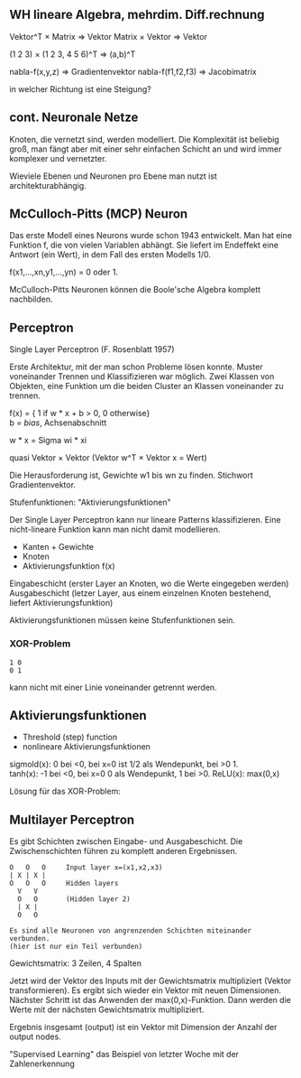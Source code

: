 ## WH lineare Algebra, mehrdim. Diff.rechnung

Vektor^T × Matrix => Vektor
Matrix × Vektor   => Vektor

(1 2 3) × (1 2 3, 4 5 6)^T => (a,b)^T

nabla-f(x,y,z) => Gradientenvektor
nabla-f(f1,f2,f3) => Jacobimatrix

in welcher Richtung ist eine Steigung?

## cont. Neuronale Netze

Knoten, die vernetzt sind, werden modelliert. Die Komplexität ist beliebig groß, man fängt aber mit einer sehr einfachen Schicht an und wird immer komplexer und vernetzter.

Wieviele Ebenen und Neuronen pro Ebene man nutzt ist architekturabhängig.

## McCulloch-Pitts (MCP) Neuron

Das erste Modell eines Neurons wurde schon 1943 entwickelt. Man hat eine Funktion f, die von vielen Variablen abhängt. Sie liefert im Endeffekt eine Antwort (ein Wert), in dem Fall des ersten Modells 1/0.

f(x1,...,xn,y1,...,yn) = 0 oder 1.

McCulloch-Pitts Neuronen können die Boole'sche Algebra komplett nachbilden.

## Perceptron

Single Layer Perceptron (F. Rosenblatt 1957)

Erste Architektur, mit der man schon Probleme lösen konnte. Muster voneinander Trennen und Klassifizieren war möglich. Zwei Klassen von Objekten, eine Funktion um die beiden Cluster an Klassen voneinander zu trennen. 

f(x) = { 1 if w * x + b > 0, 0 otherwise}  
b = *bias*, Achsenabschnitt

w * x = Sigma wi * xi

quasi Vektor × Vektor (Vektor w^T × Vektor x = Wert)

Die Herausforderung ist, Gewichte w1 bis wn zu finden. Stichwort Gradientenvektor.

Stufenfunktionen: "Aktivierungsfunktionen"

Der Single Layer Perceptron kann nur lineare Patterns klassifizieren. Eine nicht-lineare Funktion kann man nicht damit modellieren.

* Kanten + Gewichte
* Knoten
* Aktivierungsfunktion f(x)

Eingabeschicht (erster Layer an Knoten, wo die Werte eingegeben werden)
Ausgabeschicht (letzer Layer, aus einem einzelnen Knoten bestehend, liefert Aktivierungsfunktion)

Aktivierungsfunktionen müssen keine Stufenfunktionen sein.

### XOR-Problem

```
1 0
0 1
```

kann nicht mit einer Linie voneinander getrennt werden.

## Aktivierungsfunktionen

* Threshold (step) function
* nonlineare Aktivierungsfunktionen

sigmold(x): 0 bei <0, bei x=0 ist 1/2 als Wendepunkt, bei >0 1.  
tanh(x): -1 bei <0, bei x=0 0 als Wendepunkt, 1 bei >0.
ReLU(x): max(0,x)

Lösung für das XOR-Problem:

## Multilayer Perceptron

Es gibt Schichten zwischen Eingabe- und Ausgabeschicht. Die Zwischenschichten führen zu komplett anderen Ergebnissen.

```
O   O   O     Input layer x=(x1,x2,x3)
| X | X |
O   O   O     Hidden layers
  V   V
  O   O       (Hidden layer 2)
  | X |
  O   O

Es sind alle Neuronen von angrenzenden Schichten miteinander verbunden.
(hier ist nur ein Teil verbunden)
```

Gewichtsmatrix:
3 Zeilen, 4 Spalten

Jetzt wird der Vektor des Inputs mit der Gewichtsmatrix multipliziert (Vektor transformieren). Es ergibt sich wieder ein Vektor mit neuen Dimensionen. Nächster Schritt ist das Anwenden der max(0,x)-Funktion. Dann werden die Werte mit der nächsten Gewichtsmatrix multipliziert.

Ergebnis insgesamt (output) ist ein Vektor mit Dimension der Anzahl der output nodes.

"Supervised Learning" das Beispiel von letzter Woche mit der Zahlenerkennung


